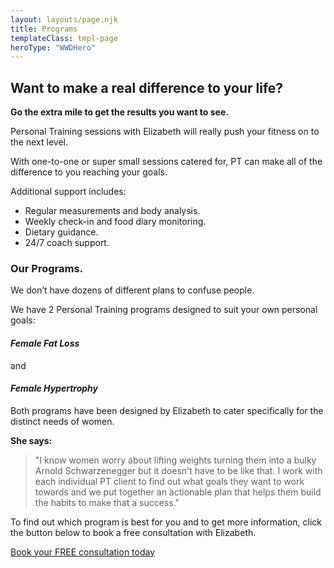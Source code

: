 ```yaml
---
layout: layouts/page.njk
title: Programs
templateClass: tmpl-page
heroType: "WWDHero"
---
```


## Want to make a real difference to your life?

**Go the extra mile to get the results you want to see.**

Personal Training sessions with Elizabeth will really push your fitness on to the next level.

With one-to-one or super small sessions catered for, PT can make all of the difference to you reaching your goals.

Additional support includes:

- Regular measurements and body analysis.
- Weekly check-in and food diary monitoring.
- Dietary guidance.
- 24/7 coach support.

### Our Programs.

We don’t have dozens of different plans to confuse people.

We have 2 Personal Training programs designed to suit your own personal goals:

<h4><em>Female Fat Loss</em></h4>

and 

<h4><em>Female Hypertrophy</em></h4>

Both programs have been designed by Elizabeth to cater specifically for the distinct needs of women.

**She says:**

> "I know women worry about lifting weights turning them into a bulky Arnold Schwarzenegger but it doesn't have to be like that.
I work with each individual PT client to find out what goals they want to work towards and we put together an actionable plan 
that helps them build the habits to make that a success."

To find out which program is best for you and to get more information, click the button below to 
book a free consultation with Elizabeth.

<a href="/contact/" class="button">Book your FREE consultation today</a>